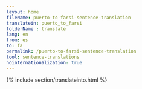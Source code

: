 ```yaml
---
layout: home
fileName: puerto-to-farsi-sentence-translation
translatein: puerto_to_farsi
folderName : translate
lang: en
from: es
to: fa
permalink: /puerto-to-farsi-sentence-translation
tool: sentence-translations
nointernationalization: true
---
```

{% include section/translateinto.html %}
